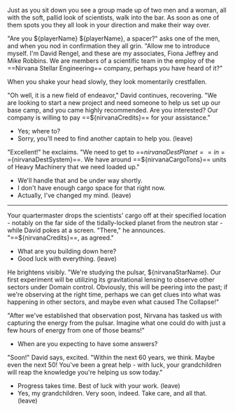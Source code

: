 Just as you sit down you see a group made up of two men and a woman, all with the soft, pallid look of scientists, walk into the bar. As soon as one of them spots you they all look in your direction and make their way over.

"Are you ${playerName} ${playerName}, a spacer?" asks one of the men, and when you nod in confirmation they all grin. "Allow me to introduce myself. I'm David Rengel, and these are my associates, Fiona Jeffrey and Mike Robbins. We are members of a scientific team in the employ of the ==Nirvana Stellar Engineering== company, perhaps you have heard of it?"

When you shake your head slowly, they look momentarily crestfallen.

"Oh well, it is a new field of endeavor," David continues, recovering. "We are looking to start a new project and need someone to help us set up our base camp, and you came highly recommended. Are you interested? Our company is willing to pay ==${nirvanaCredits}== for your assistance."

- Yes; where to?
- Sorry, you'll need to find another captain to help you. (leave)

"Excellent!" he exclaims. "We need to get to ==${nirvanaDestPlanet}== in ==${nirvanaDestSystem}==. We have around ==${nirvanaCargoTons}== units of Heavy Machinery that we need loaded up."

- We'll handle that and be under way shortly.
- I don't have enough cargo space for that right now.
- Actually, I've changed my mind. (leave)

----------------------

Your quartermaster drops the scientists' cargo off at their specified location - notably on the far side of the tidally-locked planet from the neutron star - while David pokes at a screen. "There," he announces. "==${nirvanaCredits}==, as agreed."

- What are you building down here?
- Good luck with everything. (leave)

He brightens visibly. "We're studying the pulsar, ${nirvanaStarName}. Our first experiment will be utilizing its gravitational lensing to observe other sectors under Domain control. Obviously, this will be peering into the past; if we're observing at the right time, perhaps we can get clues into what was happening in other sectors, and maybe even what caused The Collapse!"

"After we've established that observation post, Nirvana has tasked us with capturing the energy from the pulsar. Imagine what one could do with just a few hours of energy from one of those beams!"

- When are you expecting to have some answers?

"Soon!" David says, excited. "Within the next 60 years, we think. Maybe even the next 50! You've been a great help - with luck, your grandchildren will reap the knowledge you're helping us sow today."

- Progress takes time. Best of luck with your work. (leave)
- Yes, my grandchildren. Very soon, indeed. Take care, and all that. (leave)